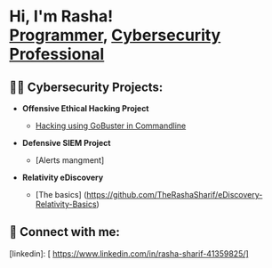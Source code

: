<h1>Hi, I'm Rasha! <br/><a href="https://github.com/TheRashaSharif/TheRashaSharif)">Programmer</a>, <a href="https://www.linkedin.com/in/rasha-sharif-41359825/">Cybersecurity Professional</a>

<h2>👨‍💻 Cybersecurity Projects: </h2>

- <b>Offensive Ethical Hacking Project</b>
  - [Hacking using GoBuster in Commandline](https://github.com/TheRashaSharif/Offensive-Ethical-Hacking_101/edit/main/README.md)
  
- <b>Defensive SIEM Project </b>
  - [Alerts mangment]
  
- <b>Relativity eDiscovery</b>
  - [The basics] (https://github.com/TheRashaSharif/eDiscovery-Relativity-Basics)
 

<h2> 🤳 Connect with me:</h2>

[linkedin]: [ https://www.linkedin.com/in/rasha-sharif-41359825/]

<!--
**joshmadakor1/joshmadakor1** is a ✨ _special_ ✨ repository because its `README.md` (this file) appears on your GitHub profile.

Here are some ideas to get you started:

- 🔭 I’m currently working on ...
- 🌱 I’m currently learning ...
- 👯 I’m looking to collaborate on ...
- 🤔 I’m looking for help with ...
- 💬 Ask me about ...
- 📫 How to reach me: ...
- 😄 Pronouns: ...
- ⚡ Fun fact: ...
-->
